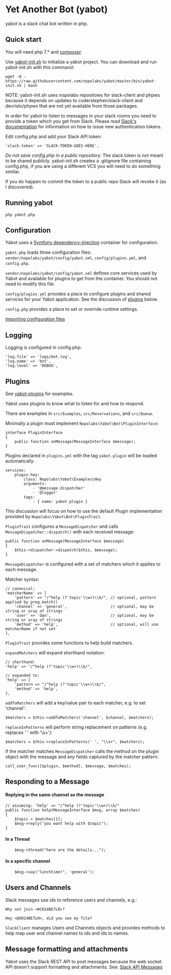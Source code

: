 # Yet Another Bot (yabot)

yabot is a slack chat bot written in php.

## Quick start

You will need php 7.* and [composer](https://getcomposer.org/download/).

Use
[yabot-init.sh](https://github.com/nopolabs/yabot/blob/master/bin/yabot-init.sh)
to initialize a yabot project.
You can download and run yabot-init.sh with this command:

    wget -O - https://raw.githubusercontent.com/nopolabs/yabot/master/bin/yabot-init.sh | bash

NOTE: yabot-init.sh uses nopolabs repositoies for slack-client and phpws
because it depends on updates to coderstephen/slack-client
and devristo/phpws that are not yet available from those packages.
    
In order for yabot to listen to messages in your slack rooms
you need to provide a token which you get from Slack. 
Please read [Slack's documentation](https://get.slack.help/hc/en-us/articles/215770388)
for information on how to issue new authentication tokens.

Edit config.php and add your Slack API token:

    'slack.token' => 'SLACK-TOKEN-GOES-HERE',

*Do not save config.php in a public repository.*
The slack.token is *not* meant to be shared publicly.
yabot-init.sh creates a .gitignore file containing config.php,
if you are using a different VCS you will need to do something similar.

If you do happen to commit the token to a public repo 
Slack will revoke it (as I discovered).

## Running yabot

    php yabot.php
    
## Configuration

Yabot uses a [Symfony dependency-injection](http://symfony.com/doc/current/components/dependency_injection.html)
container for configuration.

`yabot.php` loads three configuration files: 
`vendor/nopolabs/yabot/config/yabot.xml`, 
`config/plugins.yml`, and `config.php`.

`vendor/nopolabs/yabot/config/yabot.xml` defines core services used by
Yabot and available for plugins to get from the container. You should
not need to modify this file.

`config/plugins.yml` provides a place to configure plugins and shared
services for your Yabot application. See the discussion of 
[plugins](#plugins) below.

`config.php` provides a place to set or override runtime settings.

[Importing configuration files](http://symfony.com/doc/current/service_container/import.html)

## Logging

Logging is configured in config.php:

    'log.file' => 'logs/bot.log',
    'log.name' => 'bot',
    'log.level' => 'DEBUG',

## Plugins <a name="plugins"></a>

See [yabot-plugins](https://github.com/nopolabs/yabot-plugins) for examples.

Yabot uses plugins to know what to listen for and how to respond.

There are examples in `src/Examples`, `src/Reservations`, and `src/Queue`.

Minimally a plugin must implement `Nopolabs\Yabot\Bot\PluginInterface`:

    interface PluginInterface
    {
        public function onMessage(MessageInterface $message);
    }

Plugins declared in `plugins.yml` with the tag `yabot.plugin` will be
loaded automatically: 

    services:
        plugin.hey:
            class: Nopolabs\Yabot\Examples\Hey
            arguments:
                - '@message.dispatcher'
                - '@logger'
            tags:
                - { name: yabot.plugin }

This discussion will focus on how to use the default Plugin 
implementation provided by `Nopolabs\Yabot\Bot\PluginTrait`.

`PluginTrait` configures a `MessageDispatcher` and calls `MessageDispatcher::dispatch()`
with each received message:

    public function onMessage(MessageInterface $message)
    {
        $this->dispatcher->dispatch($this, $message);
    }

`MessageDispatcher` is configured with a set of matchers which it applies to each message.

Matcher syntax:

    // canonical:
    'matcherName' => [
        'pattern' => "/^help (?'topic'\\w+)\\b/", // optional, pattern applied by preg_match()
        'channel' => 'general',                   // optional, may be string or aray of strings
        'user' => 'dan',                          // optional, may be string or aray of strings
        'method' => 'help',                       // optional, will use matcherName if not set
    ],


`PluginTrait` provides some functions to help build matchers.

`expandMatchers` will expand shorthand notation:

    // shorthand:
    'help' => "/^help (?'topic'\\w+)\\b/",
    
    // expanded to:
    'help' => [
        'pattern => "/^help (?'topic'\\w+)\\b/",
        'method' => 'help',
    ],

`addToMatchers` will add a key/value pair to each matcher, e.g. to set 'channel':

    $matchers = $this->addToMatchers('channel', $channel, $matchers);

`replaceInPatterns` will perform string replacement on patterns 
(e.g. replaces ' ' with '\s+'):

    $matchers = $this->replaceInPatterns(' ', "\\s+", $matchers);

If the matcher matches `MessageDispatcher` calls the method on the plugin object 
with the message and any fields captured by the matcher pattern:

    call_user_func([$plugin, $method], $message, $matches);

## Responding to a Message

#### Replying in the same channel as the message

    // assuming: 'help' => "/^help (?'topic'\\w+)\\b/"
    public function help(MessageInterface $msg, array $matches)
    {
        $topic = $matches[1];
        $msg->reply("you want help with $topic");
    }

#### In a Thread

        $msg->thread("here are the details...");
        
#### In a specific channel

        $msg->say("lunchtime!", 'general');

## Users and Channels

Slack messages use ids to reference users and channels, e.g.:

    Why not join <#C024BE7LR>?

    Hey <@U024BE7LH>, did you see my file?

`SlackClient` manages Users and Channels objects and provides methods to help 
map user and channel names to ids and ids to names.

## Message formatting and attachments

Yabot uses the Slack REST API to post messages because the web socket API
doesn't support formatting and attachments. See:
[Slack API Messages](https://api.slack.com/docs/messages)

